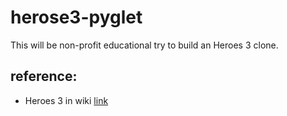 # herose3-pyglet

This will be non-profit educational try to build an Heroes 3 clone.

## reference:
- Heroes 3 in wiki [link](https://en.wikipedia.org/wiki/Heroes_of_Might_and_Magic_III)
